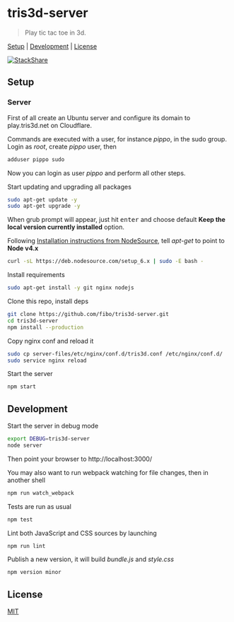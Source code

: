 # tris3d-server

> Play tic tac toe in 3d.

[Setup](#setup) |
[Development](#development) |
[License](#license)

[![StackShare](http://img.shields.io/badge/tech-stack-0690fa.svg?style=flat)](http://stackshare.io/fibo/tris3d)

## Setup

### Server

First of all create an Ubuntu server and configure its domain to
play.tris3d.net on Cloudflare.

Commands are executed with a user, for instance *pippo*, in the sudo group.
Login as *root*, create *pippo* user, then

```bash
adduser pippo sudo
```

Now you can login as user *pippo* and perform all other steps.

Start updating and upgrading all packages

```bash
sudo apt-get update -y
sudo apt-get upgrade -y
```

When grub prompt will appear, just hit <kbd>enter</kbd> and choose default
**Keep the local version currently installed** option.

Following [Installation instructions from NodeSource](https://github.com/nodesource/distributions#debinstall), tell *apt-get* to point to **Node v4.x**

```bash
curl -sL https://deb.nodesource.com/setup_6.x | sudo -E bash -
```

Install requirements

```bash
sudo apt-get install -y git nginx nodejs
```

Clone this repo, install deps

```bash
git clone https://github.com/fibo/tris3d-server.git
cd tris3d-server
npm install --production
```

Copy nginx conf and reload it

```bash
sudo cp server-files/etc/nginx/conf.d/tris3d.conf /etc/nginx/conf.d/
sudo service nginx reload
```

Start the server

```bash
npm start
```

## Development

Start the server in debug mode

```bash
export DEBUG=tris3d-server
node server
```

Then point your browser to http://localhost:3000/

You may also want to run webpack watching for file changes, then in another shell

```bash
npm run watch_webpack
```

Tests are run as usual

```bash
npm test
```

Lint both JavaScript and CSS sources by launching

```bash
npm run lint
```

Publish a new version, it will build *bundle.js* and *style.css*

```bash
npm version minor
```

## License

[MIT](http://g14n.info/mit-license)


